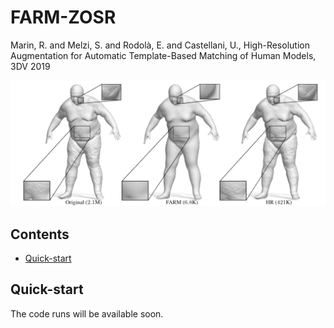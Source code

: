 # FARM-ZOSR
Marin, R. and Melzi, S. and Rodolà, E. and Castellani, U., High-Resolution Augmentation for Automatic Template-Based Matching of Human Models, 3DV 2019

<p align="center">
<img src="teaser.png"
</p>
  
## Contents
* [Quick-start](https://github.com/riccardomarin/FARM-ZOSR#Quick-start)

## Quick-start
The code runs will be available soon.
